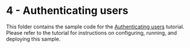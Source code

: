 # 4 - Authenticating users

This folder contains the sample code for the [Authenticating users][step-4]
tutorial. Please refer to the tutorial for instructions on configuring, running,
and deploying this sample.

[step-4]: https://cloud.google.com/php/getting-started/authenticate-users

